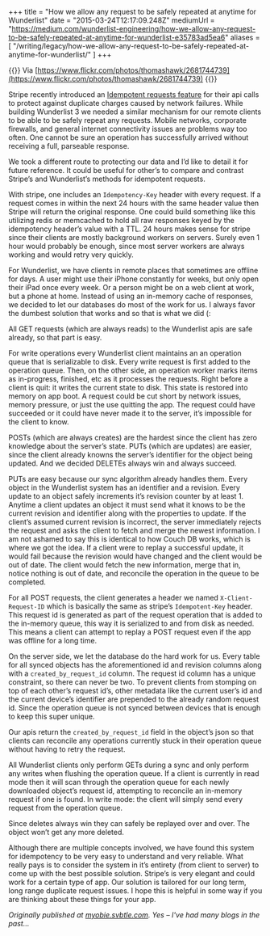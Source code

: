 +++
title = "How we allow any request to be safely repeated at anytime for Wunderlist"
date = "2015-03-24T12:17:09.248Z"
mediumUrl = "https://medium.com/wunderlist-engineering/how-we-allow-any-request-to-be-safely-repeated-at-anytime-for-wunderlist-e35783ad5ea6"
aliases = [
  "/writing/legacy/how-we-allow-any-request-to-be-safely-repeated-at-anytime-for-wunderlist/"
]
+++

{{<fig
  src="1-fHM7VzsKEk37wIrfhSkNWA.jpeg"
  alt="A mechanical button reading 'repeat'"
  link="https://www.flickr.com/photos/thomashawk/2681744739">}}
Via [https://www.flickr.com/photos/thomashawk/2681744739](https://www.flickr.com/photos/thomashawk/2681744739)
{{</fig>}}

Stripe recently introduced an [Idempotent requests feature](https://stripe.com/docs/api#idempotent_requests) for their api calls to protect against duplicate charges caused by network failures. While building Wunderlist 3 we needed a similar mechanism for our remote clients to be able to be safely repeat any requests. Mobile networks, corporate firewalls, and general internet connectivity issues are problems way too often. One cannot be sure an operation has successfully arrived without receiving a full, parseable response.

We took a different route to protecting our data and I’d like to detail it for future reference. It could be useful for other’s to compare and contrast Stripe’s and Wunderlist’s methods for idempotent requests.

With stripe, one includes an `Idempotency-Key` header with every request. If a request comes in within the next 24 hours with the same header value then Stripe will return the original response. One could build something like this utilizing redis or memcached to hold all raw responses keyed by the idempotency header’s value with a TTL. 24 hours makes sense for stripe since their clients are mostly background workers on servers. Surely even 1 hour would probably be enough, since most server workers are always working and would retry very quickly.

For Wunderlist, we have clients in remote places that sometimes are offline for days. A user might use their iPhone constantly for weeks, but only open their iPad once every week. Or a person might be on a web client at work, but a phone at home. Instead of using an in-memory cache of responses, we decided to let our databases do most of the work for us. I always favor the dumbest solution that works and so that is what we did (:

All GET requests (which are always reads) to the Wunderlist apis are safe already, so that part is easy.

For write operations every Wunderlist client maintains an an operation queue that is serializable to disk. Every write request is first added to the operation queue. Then, on the other side, an operation worker marks items as in-progress, finished, etc as it processes the requests. Right before a client is quit: it writes the current state to disk. This state is restored into memory on app boot. A request could be cut short by network issues, memory pressure, or just the use quitting the app. The request could have succeeded or it could have never made it to the server, it’s impossible for the client to know.

POSTs (which are always creates) are the hardest since the client has zero knowledge about the server’s state. PUTs (which are updates) are easier, since the client already knowns the server’s identifier for the object being updated. And we decided DELETEs always win and always succeed.

PUTs are easy because our sync algorithm already handles them. Every object in the Wunderlist system has an identifier and a revision. Every update to an object safely increments it’s revision counter by at least 1. Anytime a client updates an object it must send what it knows to be the current revision and identifier along with the properties to update. If the client’s assumed current revision is incorrect, the server immediately rejects the request and asks the client to fetch and merge the newest information. I am not ashamed to say this is identical to how Couch DB works, which is where we got the idea. If a client were to replay a successful update, it would fail because the revision would have changed and the client would be out of date. The client would fetch the new information, merge that in, notice nothing is out of date, and reconcile the operation in the queue to be completed.

For all POST requests, the client generates a header we named `X-Client-Request-ID` which is basically the same as stripe’s `Idempotent-Key` header. This request id is generated as part of the request operation that is added to the in-memory queue, this way it is serialized to and from disk as needed. This means a client can attempt to replay a POST request even if the app was offline for a long time.

On the server side, we let the database do the hard work for us. Every table for all synced objects has the aforementioned id and revision columns along with a `created_by_request_id` column. The request id column has a unique constraint, so there can never be two. To prevent clients from stomping on top of each other’s request id’s, other metadata like the current user’s id and the current device’s identifier are prepended to the already random request id. Since the operation queue is not synced between devices that is enough to keep this super unique.

Our apis return the `created_by_request_id` field in the object’s json so that clients can reconcile any operations currently stuck in their operation queue without having to retry the request.

All Wunderlist clients only perform GETs during a sync and only perform any writes when flushing the operation queue. If a client is currently in read mode then it will scan through the operation queue for each newly downloaded object’s request id, attempting to reconcile an in-memory request if one is found. In write mode: the client will simply send every request from the operation queue.

Since deletes always win they can safely be replayed over and over. The object won’t get any more deleted.

Although there are multiple concepts involved, we have found this system for idempotency to be very easy to understand and very reliable. What really pays is to consider the system in it’s entirety (from client to server) to come up with the best possible solution. Stripe’s is very elegant and could work for a certain type of app. Our solution is tailored for our long term, long range duplicate request issues. I hope this is helpful in some way if you are thinking about these things for your app.

_Originally published at_ [_myobie.svbtle.com_](http://myobie.svbtle.com/how-we-allow-any-request-to-be-safely-repeated-at-anytime-for-wunderlist)_. Yes – I've had many blogs in the past…_